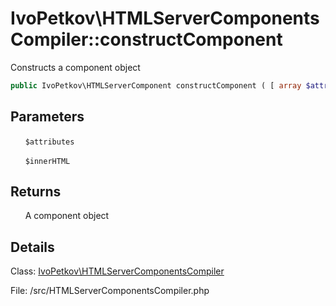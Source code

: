 # IvoPetkov\HTMLServerComponentsCompiler::constructComponent

Constructs a component object

```php
public IvoPetkov\HTMLServerComponent constructComponent ( [ array $attributes = [] ]  [, string $innerHTML = '' ] )
```

## Parameters

&nbsp;&nbsp;&nbsp;&nbsp;&nbsp;&nbsp;`$attributes`

&nbsp;&nbsp;&nbsp;&nbsp;&nbsp;&nbsp;`$innerHTML`

## Returns

&nbsp;&nbsp;&nbsp;&nbsp;&nbsp;&nbsp;A component object

## Details

Class: [IvoPetkov\HTMLServerComponentsCompiler](ivopetkov.htmlservercomponentscompiler.class.md)

File: /src/HTMLServerComponentsCompiler.php

